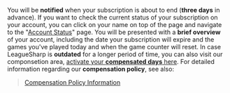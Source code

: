 You will be **notified** when your subscription is about to end (**three days** in advance). 
If you want to check the current status of your subscription on your account, 
you can click on your name on top of the page and navigate to the "[Account Status](https://www.joduska.me/forum/index.php?app=core&module=usercp&tab=leaguesharp)" page. 
You will be presented with a **brief overview** of your account, including the date your subscription will expire and the games you've played today and when the game counter will reset.
In case LeagueSharp is **outdated** for a longer period of time, you can also visit our componsetion area, [activate your **compensated days** here](https://www.joduska.me/forum/index.php?app=core&module=usercp&tab=compensation).
For detailed information regarding our **compensation policy**, see also:
>[Compensation Policy Information](https://www.joduska.me/forum/topic/92285-compensation-policy-information/)
